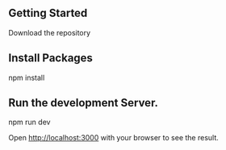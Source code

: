 ## Getting Started
Download the repository

## Install Packages
npm install

## Run the development Server.
npm run dev

Open [http://localhost:3000](http://localhost:3000) with your browser to see the result.
